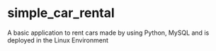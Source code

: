 # simple_car_rental
A basic application to rent cars made by using Python, MySQL and is deployed in the Linux Environment
